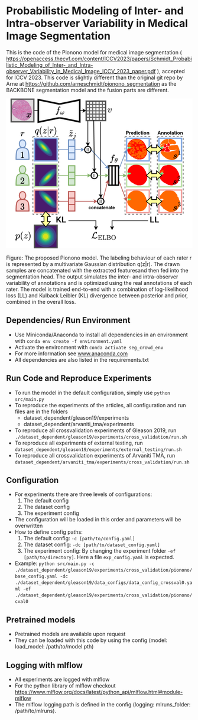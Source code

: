 
# Probabilistic Modeling of Inter- and Intra-observer Variability in Medical Image Segmentation
This is the code of the Pionono model for medical image segmentation ( https://openaccess.thecvf.com/content/ICCV2023/papers/Schmidt_Probabilistic_Modeling_of_Inter-_and_Intra-observer_Variability_in_Medical_Image_ICCV_2023_paper.pdf ), accepted for
ICCV 2023. This code is slightly different than the original git repo by Arne at https://github.com/arneschmidt/pionono_segmentation as the BACKBONE segmentation model and the fusion parts are different.

![](Pionono_model.png)

Figure: The proposed Pionono model.
The labeling behaviour of each rater r is represented by a multivariate Gaussian distribution q(z|r). The drawn samples are concatenated with the extracted featuresand then fed into the segmentation head. 
The output simulates the inter- and intra-observer variability of annotations and is optimized using the real annotations of each rater. 
The model is trained end-to-end with a combination of log-likelihood loss (LL) and Kulback Leibler (KL) divergence between posterior and prior, combined in the overall loss.


## Dependencies/ Run Environment
* Use Miniconda/Anaconda to install all dependencies in an environment with `conda env create -f environment.yaml`
* Activate the environment with `conda activate seg_crowd_env`
* For more information see www.anaconda.com
* All dependencies are also listed in the requirements.txt

## Run Code and Reproduce Experiments
* To run the model in the default configuration, simply use `python src/main.py`
* To reproduce the experiments of the articles, all configuration and run files are in the folders
  * dataset_dependent/gleason19/experiments
  * dataset_dependent/arvaniti_tma/experiments
* To reproduce all crossvalidation experiments of Gleason 2019, run `./dataset_dependent/gleason19/experiments/cross_validation/run.sh`
* To reproduce all experiments of external testing, run `dataset_dependent/gleason19/experiments/external_testing/run.sh`
* To reproduce all crossvalidation experiments of Arvaniti TMA, run `dataset_dependent/arvaniti_tma/experiments/cross_validation/run.sh`

## Configuration
* For experiments there are three levels of configurations:
    1. The default config
    2. The dataset config
    3. The experiment config
* The configuration will be loaded in this order and parameters will be overwritten
* How to define config paths:
    1. The default config: `-c [path/to/config.yaml]`
    2. The dataset config: `-dc [path/to/dataset_config.yaml]`
    3. The experiment config: By changing the experiment folder `-ef [path/to/directory]`. Here a file `exp_config.yaml` is expected.
* Example: `python src/main.py -c ./dataset_dependent/gleason19/experiments/cross_validation/pionono/base_config.yaml -dc ./dataset_dependent/gleason19/data_configs/data_config_crossval0.yaml -ef ./dataset_dependent/gleason19/experiments/cross_validation/pionono/cval0
`

## Pretrained models
* Pretrained models are available upon request
* They can be loaded with this code by using the config (model:  load_model: /path/to/model.pth)

## Logging with mlflow
* All experiments are logged with mlflow
* For the python library of mlflow checkout https://www.mlflow.org/docs/latest/python_api/mlflow.html#module-mlflow 
* The mlflow logging path is defined in the config (logging:  mlruns_folder: /path/to/mlruns).





